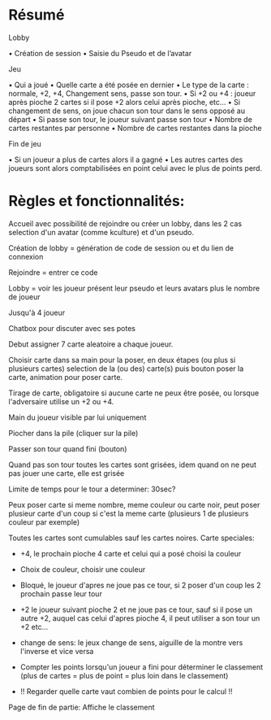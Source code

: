 # Résumé
Lobby

•    Création de session
•    Saisie du Pseudo et de l’avatar

Jeu

•    Qui a joué
•    Quelle carte a été posée en dernier
•    Le type de la carte : normale, +2, +4, Changement sens, passe son tour.
•    Si +2 ou +4 : joueur après pioche 2 cartes si il pose +2 alors celui après pioche, etc…
•    Si changement de sens, on joue chacun son tour dans le sens opposé au départ
•    Si passe son tour, le joueur suivant passe son tour
•    Nombre de cartes restantes par personne
•    Nombre de cartes restantes dans la pioche

Fin de jeu

•    Si un joueur a plus de cartes alors il a gagné
•    Les autres cartes des joueurs sont alors comptabilisées en point celui avec le plus de points perd.

# Règles et fonctionnalités:

Accueil avec possibilité de rejoindre ou créer un lobby, dans les 2 cas selection d'un avatar (comme kculture) et d'un pseudo.

Création de lobby = génération de code de session ou et du lien de connexion

Rejoindre = entrer ce code

Lobby = voir les joueur présent leur pseudo et leurs avatars plus le nombre de joueur

Jusqu'à 4 joueur

Chatbox pour discuter avec ses potes

Debut assigner 7 carte aleatoire a chaque joueur.

Choisir carte dans sa main pour la poser, en deux étapes (ou plus si plusieurs cartes) selection de la (ou des) carte(s) puis bouton poser la carte, animation pour poser carte.

Tirage de carte, obligatoire si aucune carte ne peux être posée, ou lorsque l'adversaire utilise un +2 ou +4.

Main du joueur visible par lui uniquement

Piocher dans la pile (cliquer sur la pile)

Passer son tour quand fini (bouton)

Quand pas son tour toutes les cartes sont grisées, idem quand on ne peut pas jouer une carte, elle est grisée

Limite de temps pour le tour a determiner: 30sec?

Peux poser carte si meme nombre, meme couleur ou carte noir, peut poser plusieur carte d'un coup si c'est la meme carte (plusieurs 1 de plusieurs couleur par exemple)

Toutes les cartes sont cumulables sauf les cartes noires.
Carte speciales:

- +4, le prochain pioche 4 carte et celui qui a posé choisi la couleur 

- Choix de couleur, choisir une couleur

- Bloqué, le joueur d'apres ne joue pas ce tour, si 2 poser d'un coup les 2 prochain passe leur tour

- +2 le joueur suivant pioche 2 et ne joue pas ce tour, sauf si il pose un autre +2, auquel cas celui d'apres pioche 4, il peut utiliser a son tour un +2 etc...

- change de sens: le jeux change de sens, aiguille de la montre vers l'inverse et vice versa

- Compter les points lorsqu'un joueur a fini pour déterminer le classement (plus de cartes = plus de point = plus loin dans le classement)  

* !! Regarder quelle carte vaut combien de points pour le calcul !!

Page de fin de partie: Affiche le classement